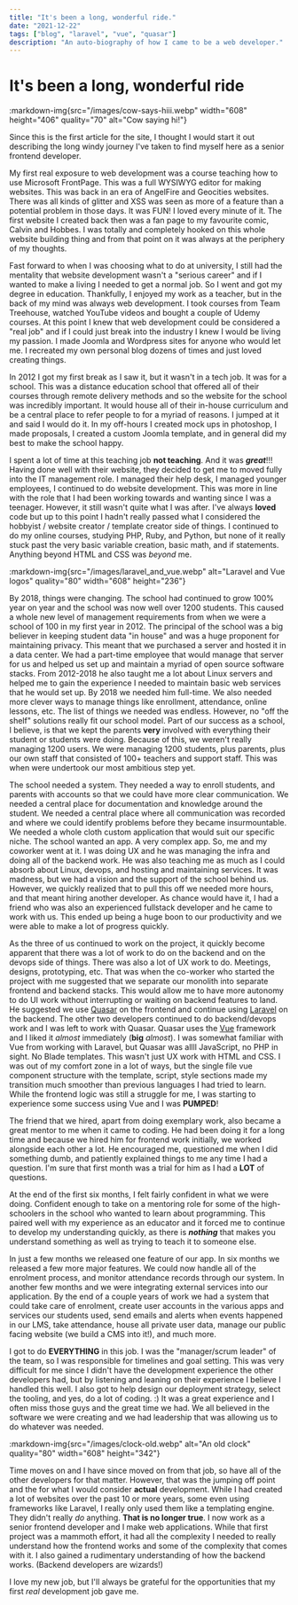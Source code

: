 ```yaml
---
title: "It's been a long, wonderful ride."
date: "2021-12-22"
tags: ["blog", "laravel", "vue", "quasar"]
description: "An auto-biography of how I came to be a web developer."
---
```


# It's been a long, wonderful ride

:markdown-img{src="/images/cow-says-hiii.webp" width="608" height="406" quality="70" alt="Cow saying hi!"}

Since this is the first article for the site, I thought I would start it out describing the long windy journey I've taken to find myself here as a senior frontend developer.

My first real exposure to web development was a course teaching how to use Microsoft FrontPage. This was a full WYSIWYG editor for making websites. This was back in an era of AngelFire and Geocities websites. There was all kinds of glitter and XSS was seen as more of a feature than a potential problem in those days. It was FUN! I loved every minute of it. The first website I created back then was a fan page to my favourite comic, Calvin and Hobbes. I was totally and completely hooked on this whole website building thing and from that point on it was always at the periphery of my thoughts.

Fast forward to when I was choosing what to do at university, I still had the mentality that website development wasn't a "serious career" and if I wanted to make a living I needed to get a normal job. So I went and got my degree in education. Thankfully, I enjoyed my work as a teacher, but in the back of my mind was always web development. I took courses from Team Treehouse, watched YouTube videos and bought a couple of Udemy courses. At this point I knew that web development could be considered a "real job" and if I could just break into the industry I knew I would be living my passion. I made Joomla and Wordpress sites for anyone who would let me. I recreated my own personal blog dozens of times and just loved creating things.

In 2012 I got my first break as I saw it, but it wasn't in a tech job. It was for a school. This was a distance education school that offered all of their courses through remote delivery methods and so the website for the school was incredibly important. It would house all of their in-house curriculum and be a central place to refer people to for a myriad of reasons. I jumped at it and said I would do it. In my off-hours I created mock ups in photoshop, I made proposals, I created a custom Joomla template, and in general did my best to make the school happy.

I spent a lot of time at this teaching job **not teaching**. And it was **_great_**!!! Having done well with their website, they decided to get me to moved fully into the IT management role. I managed their help desk, I managed younger employees, I continued to do website development. This was more in line with the role that I had been working towards and wanting since I was a teenager. However, it still wasn't quite what I was after. I've always **loved** code but up to this point I hadn't really passed what I considered the hobbyist / website creator / template creator side of things. I continued to do my online courses, studying PHP, Ruby, and Python, but none of it really stuck past the very basic variable creation, basic math, and if statements. Anything beyond HTML and CSS was _beyond_ me.

:markdown-img{src="/images/laravel_and_vue.webp" alt="Laravel and Vue logos" quality="80" width="608" height="236"}

By 2018, things were changing. The school had continued to grow 100% year on year and the school was now well over 1200 students. This caused a whole new level of management requirements from when we were a school of 100 in my first year in 2012. The principal of the school was a big believer in keeping student data "in house" and was a huge proponent for maintaining privacy. This meant that we purchased a server and hosted it in a data center. We had a part-time employee that would manage that server for us and helped us set up and maintain a myriad of open source software stacks. From 2012-2018 he also taught me a lot about Linux servers and helped me to gain the experience I needed to maintain basic web services that he would set up. By 2018 we needed him full-time. We also needed more clever ways to manage things like enrollment, attendance, online lessons, etc. The list of things we needed was endless. However, no "off the shelf" solutions really fit our school model. Part of our success as a school, I believe, is that we kept the parents **very** involved with everything their student or students were doing. Because of this, we weren't really managing 1200 users. We were managing 1200 students, plus parents, plus our own staff that consisted of 100+ teachers and support staff. This was when were undertook our most ambitious step yet.

The school needed a system. They needed a way to enroll students, and parents with accounts so that we could have more clear communication. We needed a central place for documentation and knowledge around the student. We needed a central place where all communication was recorded and where we could identify problems before they became insurmountable. We needed a whole cloth custom application that would suit our specific niche. The school wanted an app. A very complex app. So, me and my coworker went at it. I was doing UX and he was managing the infra and doing all of the backend work. He was also teaching me as much as I could absorb about Linux, devops, and hosting and maintaining services. It was madness, but we had a vision and the support of the school behind us. However, we quickly realized that to pull this off we needed more hours, and that meant hiring another developer. As chance would have it, I had a friend who was also an experienced fullstack developer and he came to work with us. This ended up being a huge boon to our productivity and we were able to make a lot of progress quickly.

As the three of us continued to work on the project, it quickly become apparent that there was a lot of work to do on the backend and on the devops side of things. There was also a lot of UX work to do. Meetings, designs, prototyping, etc. That was when the co-worker who started the project with me suggested that we separate our monolith into separate frontend and backend stacks. This would allow me to have more autonomy to do UI work without interrupting or waiting on backend features to land. He suggested we use [Quasar](https://quasar.dev) on the frontend and continue using [Laravel](https://laravel.com) on the backend. The other two developers continued to do backend/devops work and I was left to work with Quasar. Quasar uses the [Vue](https://vuejs.org) framework and I liked it _almost_ immediately (**big** _almost_). I was somewhat familiar with Vue from working with Laravel, but Quasar was allll JavaScript, no PHP in sight. No Blade templates. This wasn't just UX work with HTML and CSS. I was out of my comfort zone in a lot of ways, but the single file vue component structure with the template, script, style sections made my transition much smoother than previous languages I had tried to learn. While the frontend logic was still a struggle for me, I was starting to experience some success using Vue and I was **PUMPED**!

The friend that we hired, apart from doing exemplary work, also became a great mentor to me when it came to coding. He had been doing it for a long time and because we hired him for frontend work initially, we worked alongside each other a lot. He encouraged me, questioned me when I did something dumb, and patiently explained things to me any time I had a question. I'm sure that first month was a trial for him as I had a **LOT** of questions.

At the end of the first six months, I felt fairly confident in what we were doing. Confident enough to take on a mentoring role for some of the high-schoolers in the school who wanted to learn about programming. This paired well with my experience as an educator and it forced me to continue to develop my understanding quickly, as there is **_nothing_** that makes you understand something as well as trying to teach it to someone else.

In just a few months we released one feature of our app. In six months we released a few more major features. We could now handle all of the enrolment process, and monitor attendance records through our system. In another few months and we were integrating external services into our application. By the end of a couple years of work we had a system that could take care of enrolment, create user accounts in the various apps and services our students used, send emails and alerts when events happened in our LMS, take attendance, house all private user data, manage our public facing website (we build a CMS into it!), and much more.

I got to do **EVERYTHING** in this job. I was the "manager/scrum leader" of the team, so I was responsible for timelines and goal setting. This was very difficult for me since I didn't have the development experience the other developers had, but by listening and leaning on their experience I believe I handled this well. I also got to help design our deployment strategy, select the tooling, and yes, do a lot of coding. :) It was a great experience and I often miss those guys and the great time we had. We all believed in the software we were creating and we had leadership that was allowing us to do whatever was needed.

:markdown-img{src="/images/clock-old.webp" alt="An old clock" quality="80" width="608" height="342"}

Time moves on and I have since moved on from that job, so have all of the other developers for that matter. However, that was the jumping off point and the for what I would consider **actual** development. While I had created a lot of websites over the past 10 or more years, some even using frameworks like Laravel, I really only used them like a templating engine. They didn't really _do_ anything. **That is no longer true**. I now work as a senior frontend developer and I make web applications. While that first project was a mammoth effort, it had all the complexity I needed to really understand how the frontend works and some of the complexity that comes with it. I also gained a rudimentary understanding of how the backend works. (Backend developers are wizards!)

I love my new job, but I'll always be grateful for the opportunities that my first _real_ development job gave me.
